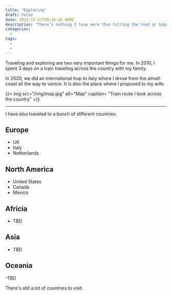 ```yaml
---
title: "Exploring"
draft: false
date: 2022-12-27T09:16:45.000Z
description: "There’s nothing I love more than hitting the road or hopping on a train to explore new places. Whether it’s cruising through the U.S. by train or driving from the Amalfi Coast to Venice in Italy, the journey itself is always half the fun. For me, it’s all about soaking in the views, discovering hidden gems, and making every trip an adventure to remember."
categories:
  -
tags:
  - 
  - 
---
```


Traveling and exploring are two very important things for me. In 2010, I spent 3 days on a train traveling across the country with my family. 

In 2020, we did an international trup to italy where I drove from the almafi coast all the way to venice. It is also the place where I proposed to my wife.


{{< img
  src="/img/map.jpg"
  alt="Map"
  caption= "Train route I took across the country" >}}

---

I have also traveled to a bunch of different countries.

## Europe
  - UK
  - Italy
  - Netherlands

## North America
  - United States
  - Canada
  - Mexico

## Africia
 - TBD

## Asia
 - TBD

## Oceania
-TBD

There's still a lot of countries to visit.


